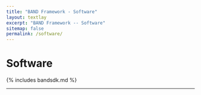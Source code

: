 ```yaml
---
title: "BAND Framework - Software"
layout: textlay
excerpt: "BAND Framework -- Software"
sitemap: false
permalink: /software/
---
```


# Software

{% includes bandsdk.md %}


<hr>
